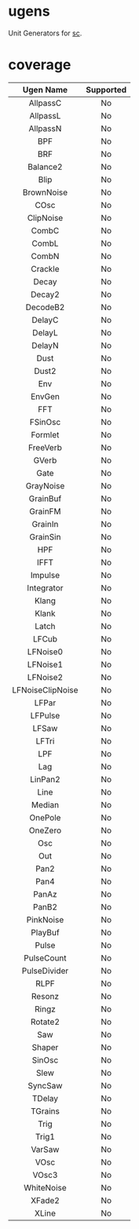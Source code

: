 # ugens

Unit Generators for [sc][1].

# coverage

| Ugen Name                   | Supported |
|:---------------------------:|:---------:|
| AllpassC                    | No        |
| AllpassL                    | No        |
| AllpassN                    | No        |
| BPF                         | No        |
| BRF                         | No        |
| Balance2                    | No        |
| Blip                        | No        |
| BrownNoise                  | No        |
| COsc                        | No        |
| ClipNoise                   | No        |
| CombC                       | No        |
| CombL                       | No        |
| CombN                       | No        |
| Crackle                     | No        |
| Decay                       | No        |
| Decay2                      | No        |
| DecodeB2                    | No        |
| DelayC                      | No        |
| DelayL                      | No        |
| DelayN                      | No        |
| Dust                        | No        |
| Dust2                       | No        |
| Env                         | No        |
| EnvGen                      | No        |
| FFT                         | No        |
| FSinOsc                     | No        |
| Formlet                     | No        |
| FreeVerb                    | No        |
| GVerb                       | No        |
| Gate                        | No        |
| GrayNoise                   | No        |
| GrainBuf                    | No        |
| GrainFM                     | No        |
| GrainIn                     | No        |
| GrainSin                    | No        |
| HPF                         | No        |
| IFFT                        | No        |
| Impulse                     | No        |
| Integrator                  | No        |
| Klang                       | No        |
| Klank                       | No        |
| Latch                       | No        |
| LFCub                       | No        |
| LFNoise0                    | No        |
| LFNoise1                    | No        |
| LFNoise2                    | No        |
| LFNoiseClipNoise            | No        |
| LFPar                       | No        |
| LFPulse                     | No        |
| LFSaw                       | No        |
| LFTri                       | No        |
| LPF                         | No        |
| Lag                         | No        |
| LinPan2                     | No        |
| Line                        | No        |
| Median                      | No        |
| OnePole                     | No        |
| OneZero                     | No        |
| Osc                         | No        |
| Out                         | No        |
| Pan2                        | No        |
| Pan4                        | No        |
| PanAz                       | No        |
| PanB2                       | No        |
| PinkNoise                   | No        |
| PlayBuf                     | No        |
| Pulse                       | No        |
| PulseCount                  | No        |
| PulseDivider                | No        |
| RLPF                        | No        |
| Resonz                      | No        |
| Ringz                       | No        |
| Rotate2                     | No        |
| Saw                         | No        |
| Shaper                      | No        |
| SinOsc                      | No        |
| Slew                        | No        |
| SyncSaw                     | No        |
| TDelay                      | No        |
| TGrains                     | No        |
| Trig                        | No        |
| Trig1                       | No        |
| VarSaw                      | No        |
| VOsc                        | No        |
| VOsc3                       | No        |
| WhiteNoise                  | No        |
| XFade2                      | No        |
| XLine                       | No        |

[1]: http://godoc.org/github.com/briansorahan/sc
